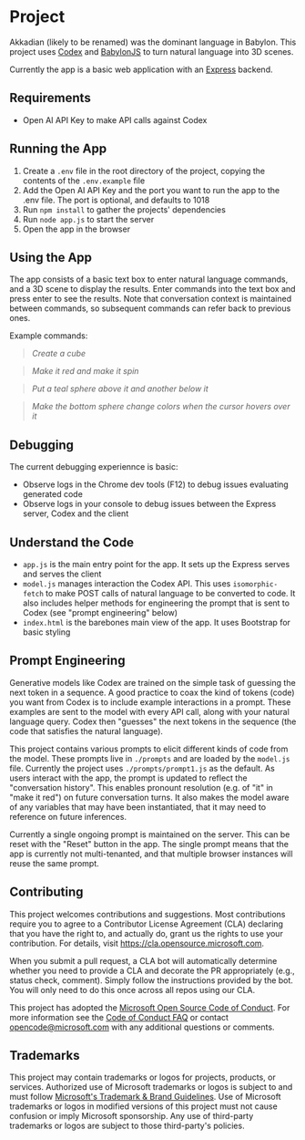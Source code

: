 # Project

Akkadian (likely to be renamed) was the dominant language in Babylon. This project uses [Codex](https://openai.com/blog/openai-codex/) and [BabylonJS](https://www.babylonjs.com/) to turn natural language into 3D scenes.

Currently the app is a basic web application with an [Express](https://expressjs.com/) backend.

## Requirements

- Open AI API Key to make API calls against Codex

## Running the App

1. Create a `.env` file in the root directory of the project, copying the contents of the `.env.example` file
1. Add the Open AI API Key and the port you want to run the app to the .env file. The port is optional, and defaults to 1018
1. Run `npm install` to gather the projects' dependencies
1. Run `node app.js` to start the server
1. Open the app in the browser

## Using the App

The app consists of a basic text box to enter natural language commands, and a 3D scene to display the results. Enter commands into the text box and press enter to see the results. Note that conversation context is maintained between commands, so subsequent commands can refer back to previous ones.

Example commands: 
  
  > _Create a cube_
  
  > _Make it red and make it spin_
  
  >_Put a teal sphere above it and another below it_

  > _Make the bottom sphere change colors when the cursor hovers over it_

## Debugging

The current debugging experiennce is basic:
 - Observe logs in the Chrome dev tools (F12) to debug issues evaluating generated code
 - Observe logs in your console to debug issues between the Express server, Codex and the client

## Understand the Code

- `app.js` is the main entry point for the app. It sets up the Express serves and serves the client
- `model.js` manages interaction the Codex API. This uses `isomorphic-fetch` to make POST calls of natural language to be converted to code. It also includes helper methods for engineering the prompt that is sent to Codex (see "prompt engineering" below)
- `index.html` is the barebones main view of the app. It uses Bootstrap for basic styling

## Prompt Engineering

Generative models like Codex are trained on the simple task of guessing the next token in a sequence. A good practice to coax the kind of tokens (code) you want from Codex is to include example interactions in a prompt. These examples are sent to the model with every API call, along with your natural language query. Codex then "guesses" the next tokens in the sequence (the code that satisfies the natural language).

This project contains various prompts to elicit different kinds of code from the model. These prompts live in `./prompts` and are loaded by the `model.js` file. Currently the project uses `./prompts/prompt1.js` as the default. As users interact with the app, the prompt is updated to reflect the "conversation history". This enables pronount resolution (e.g. of "it" in "make it red") on future conversation turns. It also makes the model aware of any variables that may have been instantiated, that it may need to reference on future inferences.

Currently a single ongoing prompt is maintained on the server. This can be reset with the "Reset" button in the app. The single prompt means that the app is currently not multi-tenanted, and that multiple browser instances will reuse the same prompt.

## Contributing

This project welcomes contributions and suggestions.  Most contributions require you to agree to a
Contributor License Agreement (CLA) declaring that you have the right to, and actually do, grant us
the rights to use your contribution. For details, visit https://cla.opensource.microsoft.com.

When you submit a pull request, a CLA bot will automatically determine whether you need to provide
a CLA and decorate the PR appropriately (e.g., status check, comment). Simply follow the instructions
provided by the bot. You will only need to do this once across all repos using our CLA.

This project has adopted the [Microsoft Open Source Code of Conduct](https://opensource.microsoft.com/codeofconduct/).
For more information see the [Code of Conduct FAQ](https://opensource.microsoft.com/codeofconduct/faq/) or
contact [opencode@microsoft.com](mailto:opencode@microsoft.com) with any additional questions or comments.

## Trademarks

This project may contain trademarks or logos for projects, products, or services. Authorized use of Microsoft 
trademarks or logos is subject to and must follow 
[Microsoft's Trademark & Brand Guidelines](https://www.microsoft.com/en-us/legal/intellectualproperty/trademarks/usage/general).
Use of Microsoft trademarks or logos in modified versions of this project must not cause confusion or imply Microsoft sponsorship.
Any use of third-party trademarks or logos are subject to those third-party's policies.
